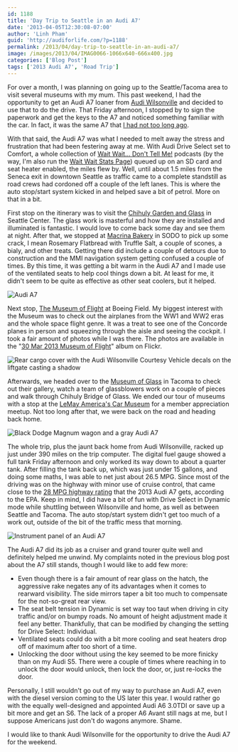 ```yaml
---
id: 1188
title: 'Day Trip to Seattle in an Audi A7'
date: '2013-04-05T12:30:08-07:00'
author: 'Linh Pham'
guid: 'http://audiforlife.com/?p=1188'
permalink: /2013/04/day-trip-to-seattle-in-an-audi-a7/
image: /images/2013/04/IMAG0066-1066x640-666x400.jpg
categories: ['Blog Post']
tags: ['2013 Audi A7', 'Road Trip']
---
```


For over a month, I was planning on going up to the Seattle/Tacoma area to visit several museums with my mum. This past weekend, I had the opportunity to get an Audi A7 loaner from [Audi Wilsonville](http://www.audiwilsonville.com/) and decided to use that to do the drive. That Friday afternoon, I stopped by to sign the paperwork and get the keys to the A7 and noticed something familiar with the car. In fact, it was the same A7 that [I had not too long ago](/2012/11/weekend-drive-and-review-2013-audi-a7/).

With that said, the Audi A7 was what I needed to melt away the stress and frustration that had been festering away at me. With Audi Drive Select set to Comfort, a whole collection of [Wait Wait... Don't Tell Me!](http://waitwait.npr.org/) podcasts (by the way, I'm also run the [Wait Wait Stats Page](https://stats.wwdt.me/)) queued up on an SD card and seat heater enabled, the miles flew by. Well, until about 1.5 miles from the Seneca exit in downtown Seattle as traffic came to a complete standstill as road crews had cordoned off a couple of the left lanes. This is where the auto stop/start system kicked in and helped save a bit of petrol. More on that in a bit.

First stop on the itinerary was to visit the [Chihuly Garden and Glass](http://www.chihulygardenandglass.com/) in Seattle Center. The glass work is masterful and how they are installed and illuminated is fantastic. I would love to come back some day and see them at night. After that, we stopped at [Macrina Bakery](http://www.macrinabakery.com/) in SODO to pick up some crack, I mean Rosemary Flatbread with Truffle Salt, a couple of scones, a bialy, and other treats. Getting there did include a couple of detours due to construction and the MMI navigation system getting confused a couple of times. By this time, it was getting a bit warm in the Audi A7 and I made use of the ventilated seats to help cool things down a bit. At least for me, it didn't seem to be quite as effective as other seat coolers, but it helped.

![Audi A7](/images/2013/04/IMAG0066-1066x640.jpg)

Next stop, [The Museum of Flight](http://www.museumofflight.org/) at Boeing Field. My biggest interest with the Museum was to check out the airplanes from the WW1 and WW2 eras and the whole space flight genre. It was a treat to see one of the Concorde planes in person and squeezing through the aisle and seeing the cockpit. I took a fair amount of photos while I was there. The photos are available in the "[30 Mar 2013 Museum of Flight](https://www.flickr.com/photos/questionlp/albums/72157633214450093)" album on Flickr.

![Rear cargo cover with the Audi Wilsonville Courtesy Vehicle decals on the liftgate casting a shadow](/images/2013/04/IMAG0067-1196x640.jpg)

Afterwards, we headed over to the [Museum of Glass](http://museumofglass.org/) in Tacoma to check out their gallery, watch a team of glassblowers work on a couple of pieces and walk through Chihuly Bridge of Glass. We ended our tour of museums with a stop at the [LeMay America's Car Museum](https://www.americascarmuseum.org/) for a member appreciation meetup. Not too long after that, we were back on the road and heading back home.

![Black Dodge Magnum wagon and a gray Audi A7](/images/2013/04/IMAG0072-1066x640.jpg)

The whole trip, plus the jaunt back home from Audi Wilsonville, racked up just under 390 miles on the trip computer. The digital fuel gauge showed a full tank Friday afternoon and only worked its way down to about a quarter tank. After filling the tank back up, which was just under 15 gallons, and doing some maths, I was able to net just about 26.5 MPG. Since most of the driving was on the highway with minor use of cruise control, that came close to the [28 MPG highway rating](http://www.fueleconomy.gov/feg/noframes/32702.shtml) that the 2013 Audi A7 gets, according to the EPA. Keep in mind, I did have a bit of fun with Drive Select in Dynamic mode while shuttling between Wilsonville and home, as well as between Seattle and Tacoma. The auto stop/start system didn't get too much of a work out, outside of the bit of the traffic mess that morning.

![Instrument panel of an Audi A7](/images/2013/04/IMAG0075-1273x640.jpg)

The Audi A7 did its job as a cruiser and grand tourer quite well and definitely helped me unwind. My complaints noted in the previous blog post about the A7 still stands, though I would like to add few more:

* Even though there is a fair amount of rear glass on the hatch, the aggressive rake negates any of its advantages when it comes to rearward visibility. The side mirrors taper a bit too much to compensate for the not-so-great rear view.
* The seat belt tension in Dynamic is set way too taut when driving in city traffic and/or on bumpy roads. No amount of height adjustment made it feel any better. Thankfully, that can be modified by changing the setting for Drive Select: Individual.
* Ventilated seats could do with a bit more cooling and seat heaters drop off of maximum after too short of a time.
* Unlocking the door without using the key seemed to be more finicky than on my Audi S5. There were a couple of times where reaching in to unlock the door would unlock, then lock the door, or, just re-locks the door.

Personally, I still wouldn't go out of my way to purchase an Audi A7, even with the diesel version coming to the US later this year. I would rather go with the equally well-designed and appointed Audi A6 3.0TDI or save up a bit more and get an S6. The lack of a proper A6 Avant still nags at me, but I suppose Americans just don't do wagons anymore. Shame.

I would like to thank Audi Wilsonville for the opportunity to drive the Audi A7 for the weekend.
